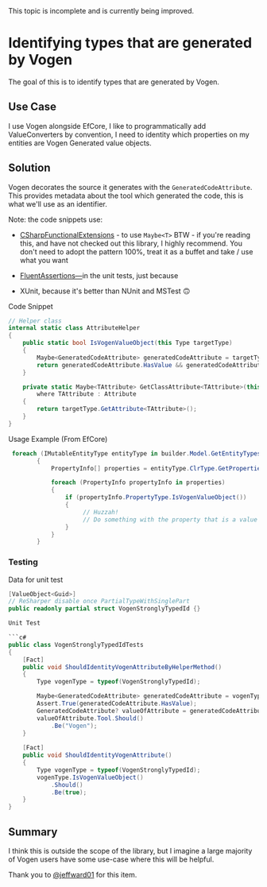 <note>
This topic is incomplete and is currently being improved.
</note>


# Identifying types that are generated by Vogen
The goal of this is to identify types that are generated by Vogen.

## Use Case
I use Vogen alongside EfCore, I like to programmatically add ValueConverters by convention, I need to identity which properties on my entities are Vogen Generated value objects.

## Solution
Vogen decorates the source it generates with the `GeneratedCodeAttribute`. This provides metadata about the tool which generated the code, this is what we'll use as an identifier.

Note: the code snippets use:

* [CSharpFunctionalExtensions](https://github.com/vkhorikov/CSharpFunctionalExtensions) - to use `Maybe<T>`
BTW - if you're reading this, and have not checked out this library, I highly recommend.
You don't need to adopt the pattern 100%, treat it as a buffet and take / use what you want

* [FluentAssertions—](https://github.com/fluentassertions/fluentassertions)in the unit tests, just because

* XUnit, because it's better than NUnit and MSTest 🙃

Code Snippet

```c#
// Helper class
internal static class AttributeHelper
{
    public static bool IsVogenValueObject(this Type targetType)
    {
        Maybe<GeneratedCodeAttribute> generatedCodeAttribute = targetType.GetClassAttribute<GeneratedCodeAttribute>();
        return generatedCodeAttribute.HasValue && generatedCodeAttribute.Value.Tool == "Vogen";
    }

    private static Maybe<TAttribute> GetClassAttribute<TAttribute>(this Type targetType)
        where TAttribute : Attribute
    {
        return targetType.GetAttribute<TAttribute>();
    }
}
```

Usage Example (From EfCore)

```c#
 foreach (IMutableEntityType entityType in builder.Model.GetEntityTypes())
        {
            PropertyInfo[] properties = entityType.ClrType.GetProperties();

            foreach (PropertyInfo propertyInfo in properties)
            {
                if (propertyInfo.PropertyType.IsVogenValueObject())
                {
                     // Huzzah!
                     // Do something with the property that is a value object generated by Vogen....
                }
            }
        }

```

### Testing

Data for unit test

```c#
[ValueObject<Guid>]
// ReSharper disable once PartialTypeWithSinglePart
public readonly partial struct VogenStronglyTypedId {}

Unit Test

```c#
public class VogenStronglyTypedIdTests
{
    [Fact]
    public void ShouldIdentityVogenAttributeByHelperMethod()
    {
        Type vogenType = typeof(VogenStronglyTypedId);

        Maybe<GeneratedCodeAttribute> generatedCodeAttribute = vogenType.GetClassAttribute<GeneratedCodeAttribute>();
        Assert.True(generatedCodeAttribute.HasValue);
        GeneratedCodeAttribute? valueOfAttribute = generatedCodeAttribute.Value;
        valueOfAttribute.Tool.Should()
            .Be("Vogen");
    }
    
    [Fact]
    public void ShouldIdentityVogenAttribute()
    {
        Type vogenType = typeof(VogenStronglyTypedId);
        vogenType.IsVogenValueObject()
            .Should()
            .Be(true);
    }
}
```

## Summary

I think this is outside the scope of the library, but I imagine a large majority of Vogen users have some use-case where this will be helpful.


Thank you to [@jeffward01](https://github.com/jeffward01) for this item.
